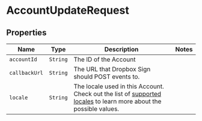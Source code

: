 

# AccountUpdateRequest



## Properties

| Name | Type | Description | Notes |
|------------ | ------------- | ------------- | -------------|
| `accountId` | ```String``` |  The ID of the Account  |  |
| `callbackUrl` | ```String``` |  The URL that Dropbox Sign should POST events to.  |  |
| `locale` | ```String``` |  The locale used in this Account. Check out the list of [supported locales](/api/reference/constants/#supported-locales) to learn more about the possible values.  |  |



